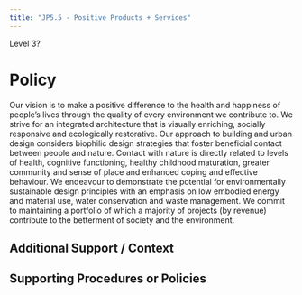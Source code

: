 ```yaml
---
title: "JP5.5 - Positive Products + Services"
---
```

Level 3?

# Policy

Our vision is to make a positive difference to the health and happiness of people’s lives through the quality of every environment we contribute to. We strive for an integrated architecture that is visually enriching, socially responsive and ecologically restorative. Our approach to building and urban design considers biophilic design strategies that foster beneficial contact between people and nature. Contact with nature is directly related to levels of health, cognitive functioning, healthy childhood maturation, greater community and sense of place and enhanced coping and effective behaviour. We endeavour to demonstrate the potential for environmentally sustainable design principles with an emphasis on low embodied energy and material use, water conservation and waste management. We commit to maintaining a portfolio of which a majority of projects (by revenue) contribute to the betterment of society and the environment.


## Additional Support / Context

  
## Supporting Procedures or Policies